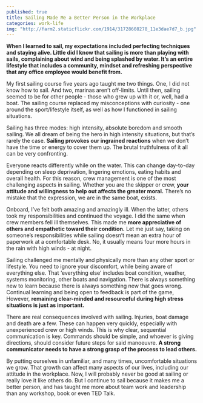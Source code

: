 ```yaml
---
published: true
title: Sailing Made Me a Better Person in the Workplace
categories: work-life
img: "http://farm2.staticflickr.com/1914/31728608278_11e3dae7d7_b.jpg"
---
```

**When I learned to sail, my expectations included perfecting techniques and staying alive. Little did I know that sailing is more than playing with sails, complaining about wind and being splashed by water. It’s an entire lifestyle that includes a community, mindset and refreshing perspective that any office employee would benefit from.**

My first sailing course five years ago taught me two things. One, I did not know how to sail. And two, marinas aren’t off-limits. Until then, sailing seemed to be for other people - those who grew up with it or, well, had a boat. The sailing course replaced my misconceptions with curiosity - one around the sport/lifestyle itself, as well as how I functioned in sailing situations.

Sailing has three modes: high intensity, absolute boredom and smooth sailing. We all dream of being the hero in high intensity situations, but that’s rarely the case. **Sailing provokes our ingrained reactions** when we don’t have the time or energy to cover them up. The brutal truthfulness of it all can be very confronting.

Everyone reacts differently while on the water. This can change day-to-day depending on sleep deprivation, lingering emotions, eating habits and overall health. For this reason, crew management is one of the most challenging aspects in sailing. Whether you are the skipper or crew, **your attitude and willingness to help out affects the greater moral.** There’s no mistake that the expression, we are in the same boat, exists. 

Onboard, I’ve felt both amazing and amazingly ill. When the latter, others took my responsibilities and continued the voyage. I did the same when crew members fell ill themselves. This made me **more appreciative of others and empathetic toward their condition.** Let me just say, taking on someone’s responsibilities while sailing doesn’t mean an extra hour of paperwork at a comfortable desk. No, it usually means four more hours in the rain with high winds - at night. 

Sailing challenged me mentally and physically more than any other sport or lifestyle. You need to ignore your discomfort, while being aware of everything else. That ‘everything else’ includes boat condition, weather, systems monitoring, other boats and navigation. There is always something new to learn because there is always something new that goes wrong. Continual learning and being open to feedback is part of the game, However, **remaining clear-minded and resourceful during high stress situations is just as important.**

There are real consequences involved with sailing. Injuries, boat damage and death are a few. These can happen very quickly, especially with unexperienced crew or high winds. This is why clear, sequential communication is key. Commands should be simple, and whoever is giving directions, should consider future steps for said manoeuvre. **A strong communicator needs to have a strong grasp of the process to lead others.**

By putting ourselves in unfamiliar, and many times, uncomfortable situations we grow. That growth can affect many aspects of our lives, including our attitude in the workplace. Now, I will probably never be good at sailing or really love it like others do. But I continue to sail because it makes me a better person, and has taught me more about team work and leadership than any workshop, book or even TED Talk. 
